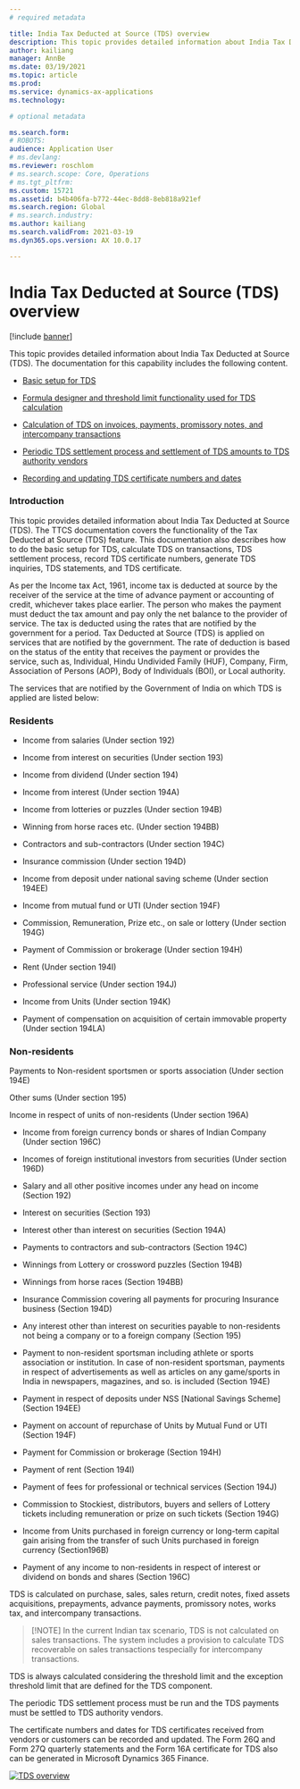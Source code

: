 ```yaml
---
# required metadata

title: India Tax Deducted at Source (TDS) overview
description: This topic provides detailed information about India Tax Deducted at Source (TDS). The TTCS documentation covers the functionality of the Tax Deducted at Source (TDS) feature. 
author: kailiang
manager: AnnBe
ms.date: 03/19/2021
ms.topic: article
ms.prod: 
ms.service: dynamics-ax-applications
ms.technology: 

# optional metadata

ms.search.form: 
# ROBOTS: 
audience: Application User
# ms.devlang: 
ms.reviewer: roschlom
# ms.search.scope: Core, Operations
# ms.tgt_pltfrm: 
ms.custom: 15721
ms.assetid: b4b406fa-b772-44ec-8dd8-8eb818a921ef
ms.search.region: Global
# ms.search.industry: 
ms.author: kailiang
ms.search.validFrom: 2021-03-19
ms.dyn365.ops.version: AX 10.0.17

---
```


# India Tax Deducted at Source (TDS) overview

[!include [banner](../includes/banner.md)]

This topic provides detailed information about India Tax Deducted at Source (TDS). The documentation for this capability includes the following content. 

- [Basic setup for TDS](apac-ind-TDS-TDS-ledger-accounts-setup.md)

- [Formula designer and threshold limit functionality used for TDS calculation](apac-ind-TDS-Formula-designer.md)

- [Calculation of TDS on invoices, payments, promissory notes, and intercompany transactions](apac-ind-TDS-Calculate-TDS-on-invoices-using-journals.md)

- [Periodic TDS settlement process and settlement of TDS amounts to TDS authority vendors](apac-ind-TDS-Run-the-periodic-TDS-settlement-process.md)

- [Recording and updating TDS certificate numbers and dates](apac-ind-TDS-Record-TDS-concession-certificate-numbers.md)

### Introduction

This topic provides detailed information about India Tax Deducted at Source (TDS). The TTCS documentation covers the functionality of the Tax Deducted at Source (TDS) feature. This documentation also describes how to do the basic setup for TDS, calculate TDS on transactions, TDS settlement process, record TDS certificate numbers, generate TDS inquiries, TDS statements, and TDS certificate.

As per the Income tax Act, 1961, income tax is deducted at source by the receiver of the service at the time of advance payment or accounting of credit, whichever takes place earlier. The person who makes the payment must deduct the tax amount and pay only the net balance to the provider of service. The tax is deducted using the rates that are notified by the government for a period. Tax Deducted at Source (TDS) is applied on services that are notified by the government. The rate of deduction is based on the status of the entity that receives the payment or provides the service, such as, Individual, Hindu Undivided Family (HUF), Company, Firm, Association of Persons (AOP), Body of Individuals (BOI), or Local authority. 

The services that are notified by the Government of India on which TDS is applied are listed below:

### Residents

- Income from salaries (Under section 192)

- Income from interest on securities (Under section 193)

- Income from dividend (Under section 194)

- Income from interest (Under section 194A)

- Income from lotteries or puzzles (Under section 194B)

- Winning from horse races etc. (Under section 194BB)

- Contractors and sub-contractors (Under section 194C)

- Insurance commission (Under section 194D)

- Income from deposit under national saving scheme (Under section 194EE)

- Income from mutual fund or UTI (Under section 194F)

- Commission, Remuneration, Prize etc., on sale or lottery (Under section 194G)

- Payment of Commission or brokerage (Under section 194H)

- Rent (Under section 194I)

- Professional service (Under section 194J)

- Income from Units (Under section 194K)

- Payment of compensation on acquisition of certain immovable property (Under section 194LA)

### Non-residents

Payments to Non-resident sportsmen or sports association (Under section 194E)

Other sums (Under section 195)

Income in respect of units of non-residents (Under section 196A)

- Income from foreign currency bonds or shares of Indian Company (Under section 196C)

- Incomes of foreign institutional investors from securities (Under section 196D)

- Salary and all other positive incomes under any head on income (Section 192)

- Interest on securities (Section 193)

- Interest other than interest on securities (Section 194A)

- Payments to contractors and sub-contractors (Section 194C)

- Winnings from Lottery or crossword puzzles (Section 194B)

- Winnings from horse races (Section 194BB)

- Insurance Commission covering all payments for procuring Insurance business (Section 194D)

- Any interest other than interest on securities payable to non-residents not being a company or to a foreign company (Section 195)

- Payment to non-resident sportsman including athlete or sports association or institution. In case of non-resident sportsman, payments in respect of advertisements as well as articles on any game/sports in India in newspapers, magazines, and so. is included (Section 194E)

- Payment in respect of deposits under NSS \[National Savings Scheme\](Section 194EE)

- Payment on account of repurchase of Units by Mutual Fund or UTI (Section 194F)

- Payment for Commission or brokerage (Section 194H)

- Payment of rent (Section 194I)

- Payment of fees for professional or technical services (Section 194J)

- Commission to Stockiest, distributors, buyers and sellers of Lottery tickets including remuneration or prize on such tickets (Section 194G)

- Income from Units purchased in foreign currency or long-term capital gain arising from the transfer of such Units purchased in foreign currency (Section196B)

- Payment of any income to non-residents in respect of interest or dividend on bonds and shares (Section 196C)

TDS is calculated on purchase, sales, sales return, credit notes, fixed assets acquisitions, prepayments, advance payments, promissory notes, works tax, and intercompany transactions.

>  [!NOTE]
>  In the current Indian tax scenario,  TDS is not calculated on sales transactions. The system includes a provision to calculate TDS recoverable on sales transactions tespecially for intercompany transactions. 

TDS is always calculated considering the threshold limit and the exception threshold limit that are defined for the TDS component.

The periodic TDS settlement process must be run and the TDS payments must be settled to TDS authority vendors.

The certificate numbers and dates for TDS certificates received from vendors or customers can be recorded and updated. The Form 26Q and Form 27Q quarterly statements and the Form 16A certificate for TDS also can be generated in Microsoft Dynamics 365 Finance.

[![TDS overview](./media/apac-ind-TDS-3.png)](./media/apac-ind-TDS-3.png)

